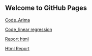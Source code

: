 ## Welcome to GitHub Pages
[Code_Arima](https://github.com/BU-IE-360/spring24-Ecemoztrk/blob/main/Proje%20Submit/ARIMA.html)

[Code_linear regression](https://github.com/BU-IE-360/spring24-Ecemoztrk/blob/main/Proje%20Submit/Hourly%20Linear%20Reg%20with%20WMAPE.html)

[Report html](https://github.com/BU-IE-360/spring24-ecemoztrk/blob/main/Proje%20Submit/Main-Report.html)

[Html Report](https://bu-ie-360.github.io/spring24-Ecemoztrk/Main-Report.html)
